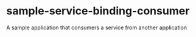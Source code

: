 # sample-service-binding-consumer
A sample application that consumers a service from another application
